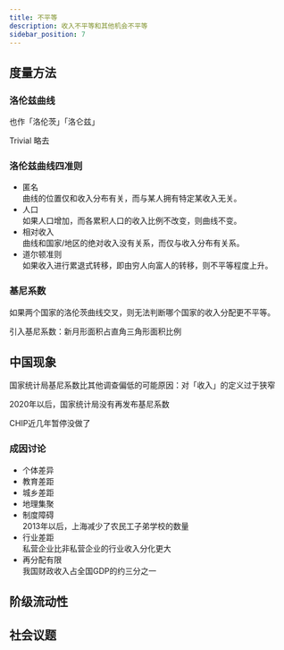 ```yaml
---
title: 不平等
description: 收入不平等和其他机会不平等
sidebar_position: 7
---
```


## 度量方法

### 洛伦兹曲线

也作「洛伦茨」「洛仑兹」

Trivial 略去

### 洛伦兹曲线四准则

- 匿名  
曲线的位置仅和收入分布有关，而与某人拥有特定某收入无关。
- 人口  
如果人口增加，而各累积人口的收入比例不改变，则曲线不变。
- 相对收入  
曲线和国家/地区的绝对收入没有关系，而仅与收入分布有关系。
- 道尔顿准则  
如果收入进行累退式转移，即由穷人向富人的转移，则不平等程度上升。

### 基尼系数

如果两个国家的洛伦茨曲线交叉，则无法判断哪个国家的收入分配更不平等。

引入基尼系数：新月形面积占直角三角形面积比例

## 中国现象

国家统计局基尼系数比其他调查偏低的可能原因：对「收入」的定义过于狭窄

2020年以后，国家统计局没有再发布基尼系数

CHIP近几年暂停没做了

### 成因讨论

- 个体差异
- 教育差距
- 城乡差距
- 地理集聚
- 制度障碍  
2013年以后，上海减少了农民工子弟学校的数量
- 行业差距  
私营企业比非私营企业的行业收入分化更大
- 再分配有限  
我国财政收入占全国GDP的约三分之一

## 阶级流动性

## 社会议题